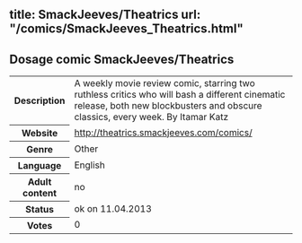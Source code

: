 title: SmackJeeves/Theatrics
url: "/comics/SmackJeeves_Theatrics.html"
---
Dosage comic SmackJeeves/Theatrics
-----------------------------------------

<table class="comicinfo">
<tr>
<th>Description</th><td>A weekly movie review comic, starring two ruthless critics who will bash a different cinematic release, both new blockbusters and obscure classics, every week. By Itamar Katz</td>
</tr>
<tr>
<th>Website</th><td><a href="http://theatrics.smackjeeves.com/comics/">http://theatrics.smackjeeves.com/comics/</a></td>
</tr>
<tr>
<th>Genre</th><td>Other</td>
</tr>
<tr>
<th>Language</th><td>English</td>
</tr>
<tr>
<th>Adult content</th><td>no</td>
</tr>
<tr>
<th>Status</th><td>ok on 11.04.2013</td>
</tr>
<tr>
<th>Votes</th><td>0</div></td>
</tr>
</table>
